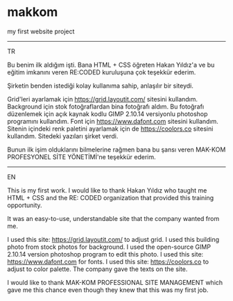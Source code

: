 # makkom
my first website project 
_________________________

TR

Bu benim ilk aldığım işti. Bana HTML + CSS öğreten Hakan Yıldız'a ve bu eğitim imkanını veren RE:CODED kuruluşuna çok teşekkür ederim.

Şirketin benden istediği kolay kullanıma sahip, anlaşılır bir siteydi.

Grid'leri ayarlamak için https://grid.layoutit.com/ sitesini kullandım. 
Background için stok fotoğraflardan bina fotoğrafı aldım.
Bu fotoğrafı düzenlemek için açık kaynak kodlu GIMP 2.10.14 versiyonlu photoshop programını kullandım.
Font için https://www.dafont.com sitesini kullandım.
Sitenin içindeki renk paletini ayarlamak için de https://coolors.co sitesini kullandım.
Sitedeki yazıları şirket verdi.

Bunun ilk işim olduklarını bilmelerine rağmen bana bu şansı veren MAK-KOM PROFESYONEL SİTE YÖNETİMİ'ne teşekkür ederim.

_________________________
EN

This is my first work. I would like to thank Hakan Yıldız who taught me HTML + CSS and the RE: CODED organization that provided this training opportunity.

It was an easy-to-use, understandable site that the company wanted from me.

I used this site: https://grid.layoutit.com/ to adjust grid.
I used this building photo from stock photos for background.
I used the open-source GIMP 2.10.14 version photoshop program to edit this photo.
I used this site: https://www.dafont.com for fonts.
I used this site: https://coolors.co to adjust to color palette.
The company gave the texts on the site.

I would like to thank MAK-KOM PROFESSIONAL SITE MANAGEMENT which gave me this chance even though they knew that this was my first job.
